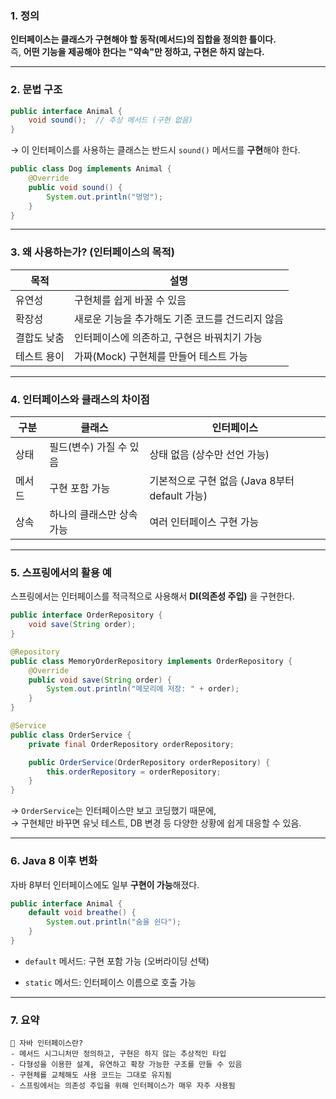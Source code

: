 

### 1. 정의

**인터페이스는 클래스가 구현해야 할 동작(메서드)의 집합을 정의한 틀이다.**  
즉, **어떤 기능을 제공해야 한다는 "약속"만 정하고, 구현은 하지 않는다.**

---

### 2. 문법 구조

```java
public interface Animal {
    void sound();  // 추상 메서드 (구현 없음)
}
```

→ 이 인터페이스를 사용하는 클래스는 반드시 `sound()` 메서드를 **구현**해야 한다.

```java
public class Dog implements Animal {
    @Override
    public void sound() {
        System.out.println("멍멍");
    }
}
```

---

### 3. 왜 사용하는가? (인터페이스의 목적)

|목적|설명|
|---|---|
|유연성|구현체를 쉽게 바꿀 수 있음|
|확장성|새로운 기능을 추가해도 기존 코드를 건드리지 않음|
|결합도 낮춤|인터페이스에 의존하고, 구현은 바꿔치기 가능|
|테스트 용이|가짜(Mock) 구현체를 만들어 테스트 가능|

---

### 4. 인터페이스와 클래스의 차이점

|구분|클래스|인터페이스|
|---|---|---|
|상태|필드(변수) 가질 수 있음|상태 없음 (상수만 선언 가능)|
|메서드|구현 포함 가능|기본적으로 구현 없음 (Java 8부터 default 가능)|
|상속|하나의 클래스만 상속 가능|여러 인터페이스 구현 가능|

---

### 5. 스프링에서의 활용 예

스프링에서는 인터페이스를 적극적으로 사용해서 **DI(의존성 주입)** 을 구현한다.

```java
public interface OrderRepository {
    void save(String order);
}
```

```java
@Repository
public class MemoryOrderRepository implements OrderRepository {
    @Override
    public void save(String order) {
        System.out.println("메모리에 저장: " + order);
    }
}
```

```java
@Service
public class OrderService {
    private final OrderRepository orderRepository;

    public OrderService(OrderRepository orderRepository) {
        this.orderRepository = orderRepository;
    }
}
```

→ `OrderService`는 인터페이스만 보고 코딩했기 때문에,  
→ 구현체만 바꾸면 유닛 테스트, DB 변경 등 다양한 상황에 쉽게 대응할 수 있음.

---

### 6. Java 8 이후 변화

자바 8부터 인터페이스에도 일부 **구현이 가능**해졌다.

```java
public interface Animal {
    default void breathe() {
        System.out.println("숨을 쉰다");
    }
}
```

- `default` 메서드: 구현 포함 가능 (오버라이딩 선택)
    
- `static` 메서드: 인터페이스 이름으로 호출 가능
    

---

### 7. 요약

```
📌 자바 인터페이스란?
- 메서드 시그니처만 정의하고, 구현은 하지 않는 추상적인 타입
- 다형성을 이용한 설계, 유연하고 확장 가능한 구조를 만들 수 있음
- 구현체를 교체해도 사용 코드는 그대로 유지됨
- 스프링에서는 의존성 주입을 위해 인터페이스가 매우 자주 사용됨
```


